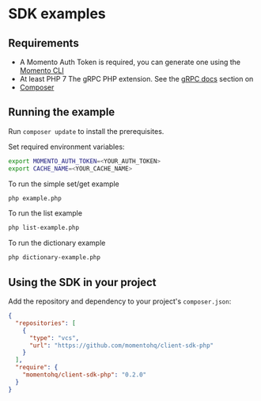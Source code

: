 # SDK examples

## Requirements

- A Momento Auth Token is required, you can generate one using
  the [Momento CLI](https://github.com/momentohq/momento-cli)
- At least PHP 7
  The gRPC PHP extension. See the [gRPC docs](https://github.com/grpc/grpc/blob/v1.46.3/src/php/README.md) section on
- [Composer](https://getcomposer.org/doc/00-intro.md)

## Running the example

Run `composer update` to install the prerequisites.

Set required environment variables:

```bash
export MOMENTO_AUTH_TOKEN=<YOUR_AUTH_TOKEN>
export CACHE_NAME=<YOUR_CACHE_NAME>
```

To run the simple set/get example

```bash
php example.php
```

To run the list example

```bash
php list-example.php
```

To run the dictionary example

```bash
php dictionary-example.php
```

## Using the SDK in your project

Add the repository and dependency to your project's `composer.json`:

```json
{
  "repositories": [
    {
      "type": "vcs",
      "url": "https://github.com/momentohq/client-sdk-php"
    }
  ],
  "require": {
    "momentohq/client-sdk-php": "0.2.0"
  }
}
```
